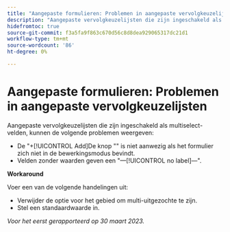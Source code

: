 ```yaml
---
title: "Aangepaste formulieren: Problemen in aangepaste vervolgkeuzelijsten"
description: "Aangepaste vervolgkeuzelijsten die zijn ingeschakeld als multiselect-velden, kunnen de problemen weergeven."
hidefromtoc: true
source-git-commit: f3a5fa9f863c670d56c8d8dea929065317dc21d1
workflow-type: tm+mt
source-wordcount: '86'
ht-degree: 0%

---
```



# Aangepaste formulieren: Problemen in aangepaste vervolgkeuzelijsten

Aangepaste vervolgkeuzelijsten die zijn ingeschakeld als multiselect-velden, kunnen de volgende problemen weergeven:

* De &quot;+[!UICONTROL Add]De knop &quot;&quot; is niet aanwezig als het formulier zich niet in de bewerkingsmodus bevindt.
* Velden zonder waarden geven een &quot;—[!UICONTROL no label]—&quot;.

**Workaround**

Voer een van de volgende handelingen uit:

* Verwijder de optie voor het gebied om multi-uitgezochte te zijn.
* Stel een standaardwaarde in.

_Voor het eerst gerapporteerd op 30 maart 2023._

